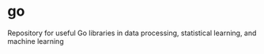 # go
Repository for useful Go libraries in data processing, statistical learning, and machine learning
